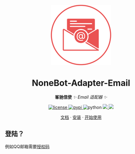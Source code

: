 <p align="center">
  <!-- <a href="https://github.com/AzideCupric/nonebot-adapter-email">
    <img src="https://raw.githubusercontent.com/AzideCupric/nonebot-adapter-email/master/docs/logo.svg" alt="logo" width="200px">
  </a> -->
    <a href="https://github.com/AzideCupric/nonebot-adapter-email">
    <img src="./docs/logo.svg" alt="logo" width="200px">
  </a>
</p>

<div align="center">

# NoneBot-Adapter-Email

<!-- prettier-ignore-start -->
<!-- markdownlint-disable-next-line MD036 -->
__峯驰信使__
_✨ Email 适配器 ✨_
<!-- prettier-ignore-end -->

</div>

<p align="center">
  <a href="https://raw.githubusercontent.com/AzideCupric/nonebot-adapter-email/master/LICENSE">
    <img src="https://img.shields.io/github/license/AzideCupric/nonebot-adapter-email" alt="license">
  </a>
  <a href="https://pypi.python.org/pypi/nonebot-adapter-email">
    <img src="https://img.shields.io/pypi/v/nonebot-adapter-email" alt="pypi">
  </a>
  <img src="https://img.shields.io/badge/python-3.10+-blue" alt="python">
  <a href="https://codecov.io/gh/AzideCupric/nonebot-adapter-email">
    <img src="https://codecov.io/gh/AzideCupric/nonebot-adapter-email/branch/master/graph/badge.svg?token=unkown"/>
  </a>
  <a href="https://results.pre-commit.ci/latest/github/AzideCupric/nonebot-adapter-email/master">
    <img src="https://results.pre-commit.ci/badge/github/AzideCupric/nonebot-adapter-email/master.svg" />
  </a>
  <br />

<p align="center">
  <a href="https://github.com/AzideCupric/nonebot-adapter-email/docs">文档</a>
  ·
  <a href="https://github.com/AzideCupric/nonebot-adapter-email/docs/install.md">安装</a>
  ·
  <a href="https://github.com/AzideCupric/nonebot-adapter-email/docs/usage.md">开始使用</a>
</p>

## 登陆？

例如QQ邮箱需要[授权码](https://wx.mail.qq.com/list/readtemplate?name=app_intro.html#/agreement/authorizationCode)
